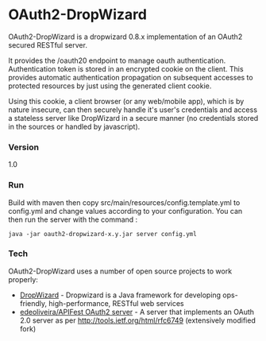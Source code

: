 # OAuth2-DropWizard

OAuth2-DropWizard is a dropwizard 0.8.x implementation of an OAuth2 secured RESTful server.

It provides the /oauth20 endpoint to manage oauth authentication. Authentication token is stored in an encrypted cookie on the client. This provides automatic authentication propagation on subsequent accesses to protected resources by just using the generated client cookie.

Using this cookie, a client browser (or any web/mobile app), which is by nature insecure, can then securely handle it's user's credentials and access a stateless server like DropWizard in a secure manner (no credentials stored in the sources or handled by javascript).

### Version
1.0

### Run

Build with maven then copy src/main/resources/config.template.yml to config.yml and change values according to your configuration. 
You can then run the server with the command :

```
java -jar oauth2-dropwizard-x.y.jar server config.yml
```
 
### Tech

OAuth2-DropWizard uses a number of open source projects to work properly:

* [DropWizard] - Dropwizard is a Java framework for developing ops-friendly, high-performance, RESTful web services
* [edeoliveira/APIFest OAuth2 server] - A server that implements an OAuth 2.0 server as per http://tools.ietf.org/html/rfc6749 (extensively modified fork)

[DropWizard]:http://www.dropwizard.io/
[edeoliveira/APIFest OAuth2 server]:https://github.com/edeoliveira/apifest-oauth20
